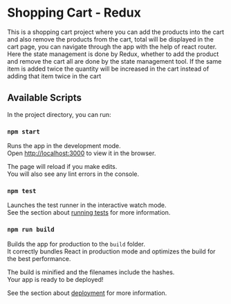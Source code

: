 # Shopping Cart - Redux

This is a shopping cart project where you can add the products into the cart and also remove the products from the cart, total will be displayed in the cart page, you can navigate through the app with the help of react router. Here the state management is done by Redux, whether to add the product and remove the cart all are done by the state management tool. If the same item is added twice the quantity will be increased in the cart instead of adding that item twice in the cart

## Available Scripts

In the project directory, you can run:

### `npm start`

Runs the app in the development mode.\
Open [http://localhost:3000](http://localhost:3000) to view it in the browser.

The page will reload if you make edits.\
You will also see any lint errors in the console.

### `npm test`

Launches the test runner in the interactive watch mode.\
See the section about [running tests](https://facebook.github.io/create-react-app/docs/running-tests) for more information.

### `npm run build`

Builds the app for production to the `build` folder.\
It correctly bundles React in production mode and optimizes the build for the best performance.

The build is minified and the filenames include the hashes.\
Your app is ready to be deployed!

See the section about [deployment](https://facebook.github.io/create-react-app/docs/deployment) for more information.
